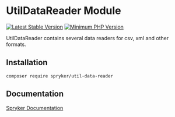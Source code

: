 # UtilDataReader Module
[![Latest Stable Version](https://poser.pugx.org/spryker/util-data-reader/v/stable.svg)](https://packagist.org/packages/spryker/util-data-reader)
[![Minimum PHP Version](https://img.shields.io/badge/php-%3E%3D%208.3-8892BF.svg)](https://php.net/)

UtilDataReader contains several data readers for csv, xml and other formats.

## Installation

```
composer require spryker/util-data-reader
```

## Documentation

[Spryker Documentation](https://docs.spryker.com)
